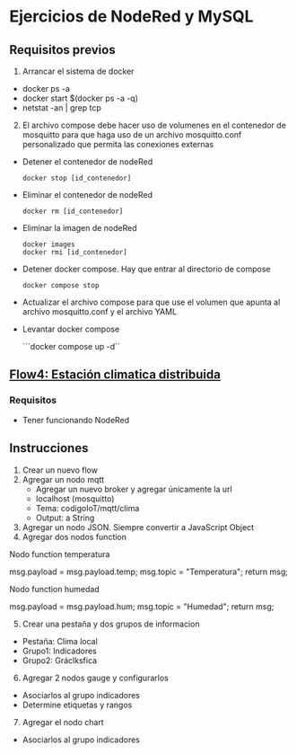 # Ejercicios de NodeRed y MySQL

## Requisitos previos

1. Arrancar el sistema de docker
- docker ps -a
- docker start $(docker ps -a -q)
- netstat -an | grep tcp
2. El archivo compose debe hacer uso de volumenes en el contenedor de mosquitto para que haga uso de un archivo mosquitto.conf personalizado que permita las conexiones externas

- Detener el contenedor de nodeRed

	```docker stop [id_contenedor]```
	
- Eliminar el contenedor de nodeRed

	```docker rm [id_contenedor]```
	
- Eliminar la imagen de nodeRed

	```
	docker images
	docker rmi [id_contenedor]
	```
- Detener docker compose. Hay que entrar al directorio de compose

	```docker compose stop```
	

- Actualizar el archivo compose para que use el volumen que apunta al archivo mosquitto.conf y el archivo YAML

- Levantar docker compose

	```docker compose up -d``

	



## [Flow4: Estación climatica distribuida](https://edu.codigoiot.com/mod/lesson/view.php?id=3899)

### Requisitos

- Tener funcionando NodeRed

## Instrucciones

1. Crear un nuevo flow
2. Agregar un nodo mqtt
	- Agregar un nuevo broker y agregar únicamente la url
	- localhost (mosquitto)
	- Tema: codigoIoT/mqtt/clima
	- Output: a String
3. Agregar un nodo JSON. Siempre convertir a JavaScript Object
4. Agregar dos nodos function

Nodo function temperatura

msg.payload = msg.payload.temp;
msg.topic = "Temperatura";
return msg;

Nodo function humedad

msg.payload = msg.payload.hum;
msg.topic = "Humedad";
return msg;

5. Crear una pestaña y dos grupos de informacion
- Pestaña: Clima local
- Grupo1: Indicadores
- Grupo2: Gráclksfica
6. Agregar 2 nodos gauge y configurarlos
- Asociarlos al grupo indicadores
- Determine etiquetas y rangos
7. Agregar el nodo chart
- Asociarlos al grupo indicadores
